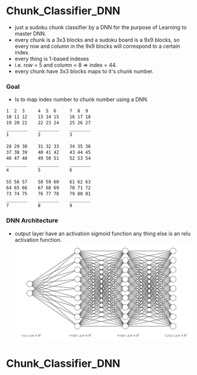 # Chunk_Classifier_DNN
* just a sudoku chunk classifier by a DNN for the purpose of Learning to master DNN.
* every chunk is a 3x3 blocks and a sudoku board is a 9x9 blocks, so every row and column in the 9x9 blocks will correspond to a certain index.
* every thing is 1-based indexes
* i.e. row = 5 and column = 8 => index = 44.
* every chunk have 3x3 blocks maps to it's chunk number.
### Goal
- Is to map index number to chunk number using a DNN.

```
1  2  3     4  5  6     7  8  9
10 11 12    13 14 15    16 17 18
19 20 21    22 23 24    25 26 27
________    ________    ________
1           2           3

28 29 30    31 32 33    34 35 36
37 38 39    40 41 42    43 44 45
46 47 48    49 50 51    52 53 54
________    ________    ________
4           5           6

55 56 57    58 59 60    61 62 63
64 65 66    67 68 69    70 71 72
73 74 75    76 77 78    79 80 81
________    ________    ________
7           8           9
```
### DNN Architecture
- output layer have an activation sigmoid function any thing else is an relu activation function.
![DNN Architecture](https://github.com/AhmedNabih/Chunk_Classifier_DNN/blob/master/Images/DNN_Architecture.PNG)
# Chunk_Classifier_DNN
